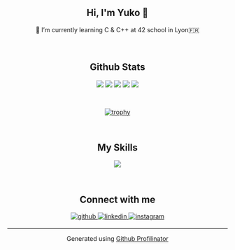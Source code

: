 <!--**ysengoku/ysengoku** is a ✨ _special_ ✨ repository because its `README.md` (this file) appears on your GitHub profile.-->
<div align="center">
<h2> Hi, I'm Yuko 👋 </h2>
🌱 I’m currently learning C & C++ at 42 school in Lyon🇫🇷  
<br/>  
<br/>  
<br/>  
<!--
![ysengoku's Github](https://typograssy.deno.dev/api?text=Hey%20there,%20I'm%20Yuko%20!&l1=ea9fcb&l2=c440a8&l3=a13092&l4=822771&speed=250)
-->

## Github Stats

![](http://github-profile-summary-cards.vercel.app/api/cards/profile-details?username=ysengoku&theme=monokai)
![](http://github-profile-summary-cards.vercel.app/api/cards/repos-per-language?username=ysengoku&theme=monokai)
![](http://github-profile-summary-cards.vercel.app/api/cards/most-commit-language?username=ysengoku&theme=monokai)
![](http://github-profile-summary-cards.vercel.app/api/cards/stats?username=ysengoku&theme=monokai)
![](http://github-profile-summary-cards.vercel.app/api/cards/productive-time?username=ysengoku&theme=monokai&utcOffset=8)
<!-- https://github-profile-summary-cards.vercel.app/demo.html --> 

<br/> 

[![trophy](https://github-profile-trophy.vercel.app/?username=ysengoku&theme=monokai&column=8)](https://github.com/ryo-ma/github-profile-trophy)

<br/>  

## My Skills  

<p align="center">
  <a href="https://skillicons.dev">
    <img src="https://skillicons.dev/icons?i=c,swift,html,css,vscode,bash,vim,codepen,figma,ps,ai,git,github,wordpress" />
  </a>
</p>

<br/>  

## Connect with me  

<a href="https://github.com/ysengoku" target="blank">
<img src=https://img.shields.io/badge/github-%2324292e.svg?&style=for-the-badge&logo=github&logoColor=white alt=github style="margin-bottom: 5px;" />
</a>

<a href="https://linkedin.com/in/yuko-sengoku/" target="blank">
<img src=https://img.shields.io/badge/linkedin-%231E77B5.svg?&style=for-the-badge&logo=linkedin&logoColor=white alt=linkedin style="margin-bottom: 5px;" />
</a>

<a href="https://instagram.com/slowvoyage_/" target="blank">
<img src=https://img.shields.io/badge/instagram-%23000000.svg?&style=for-the-badge&logo=instagram&logoColor=white alt=instagram style="margin-bottom: 5px;" />
</a>  

----
<div align="center">Generated using <a href="https://profilinator.rishav.dev/" target="_blank">Github Profilinator</a></div>
